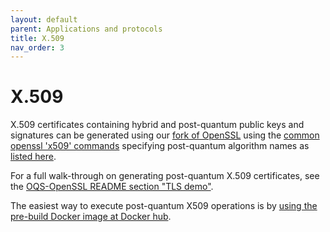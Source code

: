 ```yaml
---
layout: default
parent: Applications and protocols
title: X.509
nav_order: 3
---
```


# X.509

X.509 certificates containing hybrid and post-quantum public keys and signatures can be generated using our [fork of OpenSSL](tls/#oqs-openssl) using the [common openssl 'x509' commands](https://www.openssl.org/docs/man1.1.1/man1/x509.html) specifying post-quantum algorithm names as [listed here](https://github.com/open-quantum-safe/openssl#authentication).

For a full walk-through on generating post-quantum X.509 certificates, see the [OQS-OpenSSL README section "TLS demo"](https://github.com/open-quantum-safe/openssl/blob/OQS-OpenSSL_1_1_1-stable/README.md#tls-demo).

The easiest way to execute post-quantum X509 operations is by [using the pre-build Docker image at Docker hub](https://hub.docker.com/r/openquantumsafe/curl).

